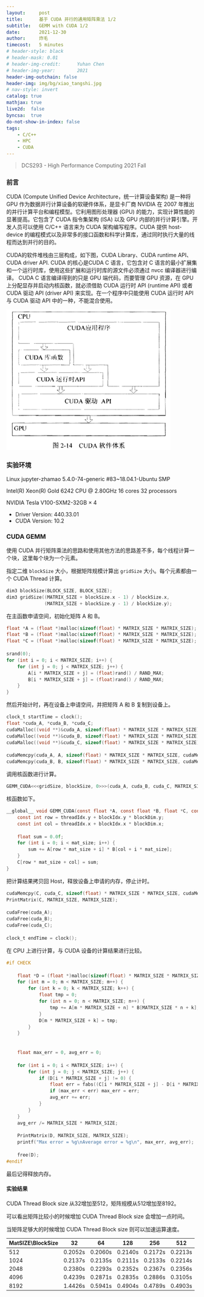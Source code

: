 ```yaml
---
layout:     post
title:      基于 CUDA 并行的通用矩阵乘法 1/2
subtitle:   GEMM with CUDA 1/2
date:       2021-12-30
author:     炸毛
timecost:   5 minutes
# header-style: black
# header-mask: 0.01
# header-img-credit:      Yuhan Chen
# header-img-year:        2021 
header-img-outchain: false
header-img: img/bg/xiao_tangshi.jpg
# nav-style: invert
catalog: true
mathjax: true
live2d:  false
byncsa:  true
do-not-show-in-index: false
tags:
    - C/C++
    - HPC
    - CUDA
---
```


> DCS293 - High Performance Computing 2021 Fall

### 前言

CUDA (Compute Unified Device Architecture，统一计算设备架构) 是一种将 GPU 作为数据并行计算设备的软硬件体系，是显卡厂商 NVIDIA 在 2007 年推出的并行计算平台和编程模型。它利用图形处理器 (GPU) 的能力，实现计算性能的显著提高。它包含了 CUDA 指令集架构 (ISA) 以及 GPU 内部的并行计算引擎。开发人员可以使用 C/C++ 语言来为  CUDA 架构编写程序。CUDA 提供 host-device 的编程模式以及非常多的接口函数和科学计算库，通过同时执行大量的线程而达到并行的目的。

CUDA的软件堆栈由三层构成，如下图，CUDA Library、CUDA runtime API、CUDA driver API. CUDA 的核心是CUDA C 语言，它包含对 C 语言的最小扩展集和一个运行时库，使用这些扩展和运行时库的源文件必须通过 nvcc 编译器进行编译。 CUDA C 语言编译得到的只是 GPU 端代码，而要管理 GPU 资源，在 GPU 上分配显存并启动内核函数，就必须借助 CUDA 运行时 API (runtime API) 或者 CUDA 驱动 API (driver API) 来实现。在一个程序中只能使用 CUDA 运行时 API 与 CUDA 驱动 API 中的一种，不能混合使用。

![img](/img/in-post/cuda/20170123084355452.png)

### 实验环境

Linux jupyter-zhamao 5.4.0-74-generic #83~18.04.1-Ubuntu SMP

Intel(R) Xeon(R) Gold 6242 CPU @ 2.80GHz 16 cores 32 processors

NVIDIA Tesla V100-SXM2-32GB × 4

- Driver Version: 440.33.01
- CUDA Version: 10.2

### CUDA GEMM

使用 CUDA 并行矩阵乘法的思路和使用其他方法的思路差不多，每个线程计算一个块，这里每个块为一个元素。

指定二维 `blockSize` 大小，根据矩阵规模计算出 `gridSize` 大小。每个元素都由一个 CUDA Thread 计算。

```c
dim3 blockSize(BLOCK_SIZE, BLOCK_SIZE);
dim3 gridSize((MATRIX_SIZE + blockSize.x - 1) / blockSize.x,
              (MATRIX_SIZE + blockSize.y - 1) / blockSize.y);
```

在主函数申请空间，初始化矩阵 A 和 B。

```c
float *A = (float *)malloc(sizeof(float) * MATRIX_SIZE * MATRIX_SIZE);
float *B = (float *)malloc(sizeof(float) * MATRIX_SIZE * MATRIX_SIZE);
float *C = (float *)malloc(sizeof(float) * MATRIX_SIZE * MATRIX_SIZE);

srand(0);
for (int i = 0; i < MATRIX_SIZE; i++) {
    for (int j = 0; j < MATRIX_SIZE; j++) {
        A[i * MATRIX_SIZE + j] = (float)rand() / RAND_MAX;
        B[i * MATRIX_SIZE + j] = (float)rand() / RAND_MAX;
    }
}
```

然后开始计时，再在设备上申请空间，并把矩阵 A 和 B 复制到设备上。

```c
clock_t startTime = clock();
float *cuda_A, *cuda_B, *cuda_C;
cudaMalloc((void **)&cuda_A, sizeof(float) * MATRIX_SIZE * MATRIX_SIZE);
cudaMalloc((void **)&cuda_B, sizeof(float) * MATRIX_SIZE * MATRIX_SIZE);
cudaMalloc((void **)&cuda_C, sizeof(float) * MATRIX_SIZE * MATRIX_SIZE);

cudaMemcpy(cuda_A, A, sizeof(float) * MATRIX_SIZE * MATRIX_SIZE, cudaMemcpyHostToDevice);
cudaMemcpy(cuda_B, B, sizeof(float) * MATRIX_SIZE * MATRIX_SIZE, cudaMemcpyHostToDevice);
```

调用核函数进行计算。

```c
GEMM_CUDA<<<gridSize, blockSize, 0>>>(cuda_A, cuda_B, cuda_C, MATRIX_SIZE);
```

核函数如下。

```c
__global__ void GEMM_CUDA(const float *A, const float *B, float *C, const int mat_size) {
    const int row = threadIdx.y + blockIdx.y * blockDim.y;
    const int col = threadIdx.x + blockIdx.x * blockDim.x;

    float sum = 0.0f;
    for (int i = 0; i < mat_size; i++) {
        sum += A[row * mat_size + i] * B[col + i * mat_size];
    }
    C[row * mat_size + col] = sum;
}
```

把计算结果拷贝回 Host，释放设备上申请的内存，停止计时。

```c
cudaMemcpy(C, cuda_C, sizeof(float) * MATRIX_SIZE * MATRIX_SIZE, cudaMemcpyDeviceToHost);
PrintMatrix(C, MATRIX_SIZE, MATRIX_SIZE);

cudaFree(cuda_A);
cudaFree(cuda_B);
cudaFree(cuda_C);

clock_t endTime = clock();
```

在 CPU 上进行计算，与 CUDA 设备的计算结果进行比较。

```c
#if CHECK

    float *D = (float *)malloc(sizeof(float) * MATRIX_SIZE * MATRIX_SIZE);
    for (int m = 0; m < MATRIX_SIZE; m++) {
        for (int k = 0; k < MATRIX_SIZE; k++) {
            float tmp = 0;
            for (int n = 0; n < MATRIX_SIZE; n++) {
                tmp += A[m * MATRIX_SIZE + n] * B[MATRIX_SIZE * n + k];
            }
            D[m * MATRIX_SIZE + k] = tmp;
        }
    }


    float max_err = 0, avg_err = 0;

    for (int i = 0; i < MATRIX_SIZE; i++) {
        for (int j = 0; j < MATRIX_SIZE; j++) {
            if (D[i * MATRIX_SIZE + j] != 0) {
                float err = fabs((C[i * MATRIX_SIZE + j] - D[i * MATRIX_SIZE + j]) / D[i * MATRIX_SIZE + j]);
                if (max_err < err) max_err = err;
                avg_err += err;
            }
        }
    }
    avg_err /= MATRIX_SIZE * MATRIX_SIZE;

    PrintMatrix(D, MATRIX_SIZE, MATRIX_SIZE);
    printf("Max error = %g\nAverage error = %g\n", max_err, avg_err);

    free(D);
#endif
```

最后记得释放内存。

#### 实验结果

CUDA Thread Block size 从32增加至512，矩阵规模从512增加至8192。

可以看出矩阵比较小的时候增加 CUDA Thread Block size 会增加一点时间。

当矩阵足够大的时候增加 CUDA Thread Block size 则可以加速运算速度。

| MatSIZE\BlockSize | 32      | 64      | 128     | 256     | 512     |
| ----------------- | ------- | ------- | ------- | ------- | ------- |
| 512               | 0.2052s | 0.2060s | 0.2140s | 0.2172s | 0.2213s |
| 1024              | 0.2137s | 0.2135s | 0.2111s | 0.2133s | 0.2214s |
| 2048              | 0.2380s | 0.2293s | 0.2352s | 0.2367s | 0.2356s |
| 4096              | 0.4239s | 0.2871s | 0.2835s | 0.2886s | 0.3105s |
| 8192              | 1.4426s | 0.5941s | 0.4904s | 0.4789s | 0.4903s |
